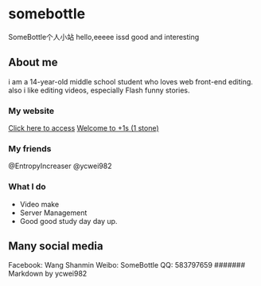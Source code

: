 # somebottle
SomeBottle个人小站
hello,eeeee
issd good and interesting
## About me
i am a 14-year-old middle school student who loves web front-end editing.
also i like editing videos, especially Flash funny stories.
### My website
[Click here to access](https://imbottle.com)
[Welcome to +1s (1 stone)](https://imbottle.com/pool)
### My friends
@EntropyIncreaser
@ycwei982
### What I do
* Video make
* Server Management
* Good good study day day up.
## Many social media
Facebook: Wang Shanmin
Weibo: SomeBottle
QQ: 583797659
####### Markdown by ycwei982
